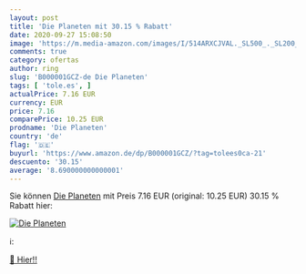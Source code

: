 ```yaml
---
layout: post
title: 'Die Planeten mit 30.15 % Rabatt'
date: 2020-09-27 15:08:50
image: 'https://m.media-amazon.com/images/I/514ARXCJVAL._SL500_._SL200_.jpg'
comments: true
category: ofertas
author: ring
slug: 'B000001GCZ-de Die Planeten'
tags: [ 'tole.es', ]
actualPrice: 7.16 EUR
currency: EUR
price: 7.16
comparePrice: 10.25 EUR
prodname: 'Die Planeten'
country: 'de'
flag: '🇩🇪'
buyurl: 'https://www.amazon.de/dp/B000001GCZ/?tag=tolees0ca-21'
descuento: '30.15'
average: '8.690000000000001'
---
```


Sie können [Die Planeten](https://www.amazon.de/dp/B000001GCZ/?tag=tolees0ca-21) mit Preis 7.16 EUR (original: 10.25 EUR) 30.15 % Rabatt hier:

[![Die Planeten](https://m.media-amazon.com/images/I/514ARXCJVAL._SL500_._SL200_.jpg)](https://www.amazon.de/dp/B000001GCZ/?tag=tolees0ca-21)

ℹ️:


[🛒 Hier!!](https://www.amazon.de/dp/B000001GCZ/?tag=tolees0ca-21)
